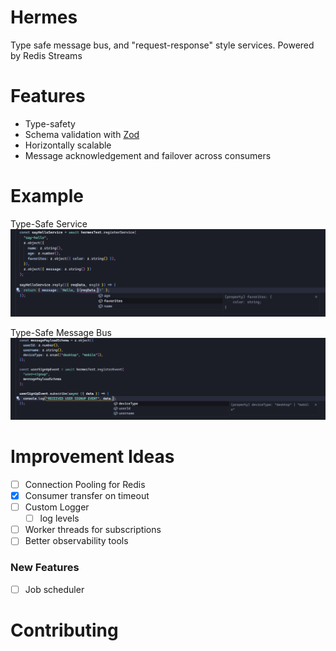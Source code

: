 # Hermes

Type safe message bus, and "request-response" style services. Powered by Redis Streams

# Features

- Type-safety
- Schema validation with [Zod](https://github.com/colinhacks/zod)
- Horizontally scalable
- Message acknowledgement and failover across consumers

# Example

Type-Safe Service
![Type Safe Service Example](static/type-safe-service-exmaple.png)

Type-Safe Message Bus
![Type-Safe Message Bus](static/type-safe-messaege-bus-exmaple.png)

# Improvement Ideas

- [ ] Connection Pooling for Redis
- [x] Consumer transfer on timeout
- [ ] Custom Logger
  - [ ] log levels
- [ ] Worker threads for subscriptions
- [ ] Better observability tools

### New Features

- [ ] Job scheduler

# Contributing
